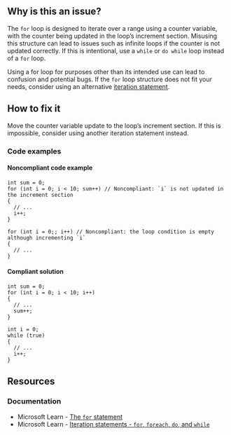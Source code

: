## Why is this an issue?

The `for` loop is designed to iterate over a range using a counter variable, with the counter being updated in the loop’s increment
section. Misusing this structure can lead to issues such as infinite loops if the counter is not updated correctly. If this is intentional, use a
`while` or `do while` loop instead of a `for` loop.

Using a for loop for purposes other than its intended use can lead to confusion and potential bugs. If the `for` loop structure does not
fit your needs, consider using an alternative [iteration statement](https://learn.microsoft.com/en-us/dotnet/csharp/language-reference/statements/iteration-statements).

## How to fix it

Move the counter variable update to the loop’s increment section. If this is impossible, consider using another iteration statement instead.

### Code examples

#### Noncompliant code example

    int sum = 0;
    for (int i = 0; i < 10; sum++) // Noncompliant: `i` is not updated in the increment section
    {
      // ...
      i++;
    }

    for (int i = 0;; i++) // Noncompliant: the loop condition is empty although incrementing `i`
    {
      // ...
    }

#### Compliant solution

    int sum = 0;
    for (int i = 0; i < 10; i++)
    {
      // ...
      sum++;
    }

    int i = 0;
    while (true)
    {
      // ...
      i++;
    }

## Resources

### Documentation

-   Microsoft Learn - [The `for`
  statement](https://learn.microsoft.com/en-us/dotnet/csharp/language-reference/statements/iteration-statements#the-for-statement)
-   Microsoft Learn - [Iteration
  statements - `for`, `foreach`, `do`, and `while`](https://learn.microsoft.com/en-us/dotnet/csharp/language-reference/statements/iteration-statements)